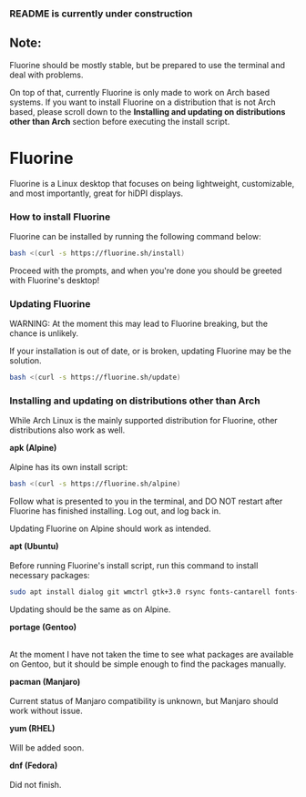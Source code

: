 ### README is currently under construction

## Note:
Fluorine should be mostly stable, but be prepared to use the terminal and deal with problems.

On top of that, currently Fluorine is only made to work on Arch based systems. If you want to install Fluorine on a distribution that is not Arch based, please scroll down to the <b>Installing and updating on distributions other than Arch</b> section before executing the install script.

# Fluorine
Fluorine is a Linux desktop that focuses on being lightweight, customizable, and most importantly, great for hiDPI displays.

### How to install Fluorine
Fluorine can be installed by running the following command below:
```bash
bash <(curl -s https://fluorine.sh/install)
```
Proceed with the prompts, and when you're done you should be greeted with Fluorine's desktop!

### Updating Fluorine
WARNING: At the moment this may lead to Fluorine breaking, but the chance is unlikely.

If your installation is out of date, or is broken, updating Fluorine may be the solution.
```bash
bash <(curl -s https://fluorine.sh/update)
```

### Installing and updating on distributions other than Arch
While Arch Linux is the mainly supported distribution for Fluorine, other distributions also work as well.

<b>apk (Alpine)</b>
<br>
<br>
Alpine has its own install script:
```bash
bash <(curl -s https://fluorine.sh/alpine)
```

Follow what is presented to you in the terminal, and DO NOT restart after Fluorine has finished installing. Log out, and log back in.

Updating Fluorine on Alpine should work as intended.

<b>apt (Ubuntu)</b>
<br>
<br>
Before running Fluorine's install script, run this command to install necessary packages:
```bash
sudo apt install dialog git wmctrl gtk+3.0 rsync fonts-cantarell fonts-freefont-ttf polkitd xorg xinit tumbler xwallpaper lxterminal thunar jgmenu openbox tint2 l3afpad lxappearance-obconf
```
<p>Updating should be the same as on Alpine.</p>

<b>portage (Gentoo)</b>
<br>
<br>
<p>At the moment I have not taken the time to see what packages are available on Gentoo, but it should be simple enough to find the packages manually.</p>

<b>pacman (Manjaro)</b>
<br>
<br>
Current status of Manjaro compatibility is unknown, but Manjaro should work without issue.

<b>yum (RHEL)</b>
<br>
<br>
Will be added soon.

<b>dnf (Fedora)</b>
<br>
<br>
Did not finish.
